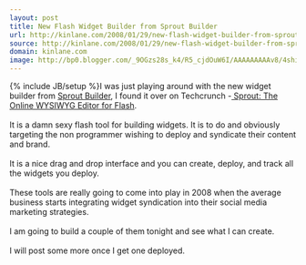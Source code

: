 ```yaml
---
layout: post
title: New Flash Widget Builder from Sprout Builder
url: http://kinlane.com/2008/01/29/new-flash-widget-builder-from-sprout-builder/
source: http://kinlane.com/2008/01/29/new-flash-widget-builder-from-sprout-builder/
domain: kinlane.com
image: http://bp0.blogger.com/_9OGzs28s_k4/R5_cjdOuW6I/AAAAAAAAAv8/4shiuMgvKW8/s320/screen+shot+home+page.jpg
---
```

{% include JB/setup %}<a onblur="try {parent.deselectBloggerImageGracefully();} catch(e) {}" href="http://bp0.blogger.com/_9OGzs28s_k4/R5_cjdOuW6I/AAAAAAAAAv8/4shiuMgvKW8/s1600-h/screen+shot+home+page.jpg"><img style="margin: 0pt 0pt 10px 10px; float: right; cursor: pointer;" src="http://bp0.blogger.com/_9OGzs28s_k4/R5_cjdOuW6I/AAAAAAAAAv8/4shiuMgvKW8/s320/screen+shot+home+page.jpg" alt="" id="BLOGGER_PHOTO_ID_5161086199689796514" border="0" /></a>I was just playing around with the new widget builder from <a href="http://sproutbuilder.com/">Sprout Builder</a>, I found it over on Techcrunch -<a href="http://www.techcrunch.com/2008/01/29/sprout-the-online-wysiwyg-editor-for-flash/"> Sprout: The Online WYSIWYG Editor for Flash</a>.<br /><br />It is a damn sexy flash tool for building widgets.  It is to do and obviously targeting the non programmer wishing to deploy and syndicate their content and brand.<br /><br />It is a nice drag and drop interface and you can create, deploy, and track all the widgets you deploy.<br /><br />These tools are really going to come into play in 2008 when the average business starts integrating widget syndication into their social media marketing strategies.<br /><a onblur="try {parent.deselectBloggerImageGracefully();} catch(e) {}" href="http://bp3.blogger.com/_9OGzs28s_k4/R5_cqNOuW7I/AAAAAAAAAwE/-F-rOLwYUAM/s1600-h/Screen+Shot+1.jpg"><img style="margin: 0pt 0pt 10px 10px; float: right; cursor: pointer;" src="http://bp3.blogger.com/_9OGzs28s_k4/R5_cqNOuW7I/AAAAAAAAAwE/-F-rOLwYUAM/s320/Screen+Shot+1.jpg" alt="" id="BLOGGER_PHOTO_ID_5161086315653913522" border="0" /></a><br />I am going to build  a couple of them tonight and see what I can create.<br /><br />I will post some more once I get one deployed.